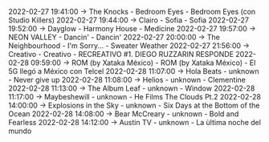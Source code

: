 2022-02-27 19:41:00 -> The Knocks - Bedroom Eyes - Bedroom Eyes (con Studio Killers)
2022-02-27 19:44:00 -> Clairo - Sofia - Sofia
2022-02-27 19:52:00 -> Dayglow - Harmony House - Medicine
2022-02-27 19:57:00 -> NEON VALLEY - Dancin' - Dancin'
2022-02-27 20:00:00 -> The Neighbourhood - I'm Sorry... - Sweater Weather
2022-02-27 21:56:00 -> Creativo - Creativo - RECREATIVO #1. DIEGO RUZZARIN RESPONDE
2022-02-28 09:59:00 -> ROM (by Xataka México) - ROM (by Xataka México) - El 5G llegó a México con Telcel
2022-02-28 11:07:00 -> Hola Beats - unknown - Never give up
2022-02-28 11:08:00 -> Helios - unknown - Clementine
2022-02-28 11:13:00 -> The Album Leaf - unknown - Window
2022-02-28 11:17:00 -> Maybeshewill - unknown - He Films The Clouds Pt.2
2022-02-28 14:00:00 -> Explosions in the Sky - unknown - Six Days at the Bottom of the Ocean
2022-02-28 14:08:00 -> Bear McCreary - unknown - Bold and Fearless
2022-02-28 14:12:00 -> Austin TV - unknown - La ùltima noche del mundo
